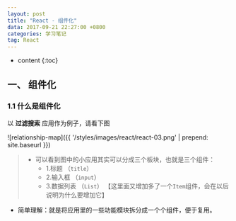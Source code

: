 ```yaml
---
layout: post
title: "React - 组件化"
data: 2017-09-21 22:27:00 +0800
categories: 学习笔记
tag: React
---
```

* content
{:toc}

<!-- more -->

## 一、 组件化

### 1.1 什么是组件化

以 **过滤搜索** 应用作为例子，请看下图

![relationship-map]({{ '/styles/images/react/react-03.png' | prepend: site.baseurl }})

> * 可以看到图中的小应用其实可以分成三个板块，也就是三个组件：
>   * 1.标题 （`title`）
>   * 2.输入框 （`input`）
>   * 3.数据列表 （`List`） 【这里面又增加多了一个`Item`组件，会在以后说明为什么要增加它】

* 简单理解：就是将应用里的一些功能模块拆分成一个个组件，便于复用。
